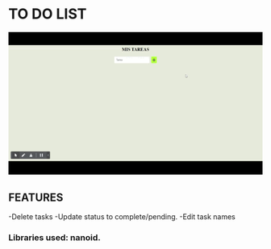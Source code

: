 # TO DO LIST 

![project gif demo](./public/todo.gif)

## FEATURES
-Delete tasks 
-Update status to complete/pending.
-Edit task names

### Libraries used: nanoid. 



